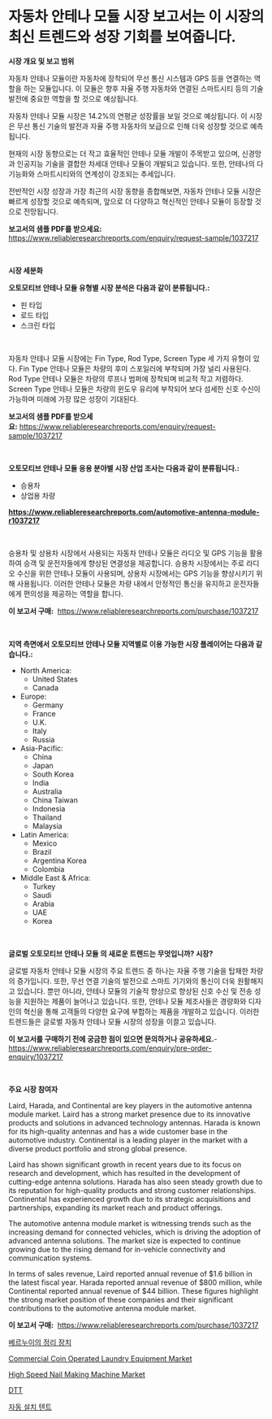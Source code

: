 <p><h1>자동차 안테나 모듈 시장 보고서는 이 시장의 최신 트렌드와 성장 기회를 보여줍니다.</h1></p><p><strong>시장 개요 및 보고 범위</strong></p>
<p><p>자동차 안테나 모듈이란 자동차에 장착되어 무선 통신 시스템과 GPS 등을 연결하는 역할을 하는 모듈입니다. 이 모듈은 향후 자율 주행 자동차와 연결된 스마트시티 등의 기술 발전에 중요한 역할을 할 것으로 예상됩니다. </p><p>자동차 안테나 모듈 시장은 14.2%의 연평균 성장률을 보일 것으로 예상됩니다. 이 시장은 무선 통신 기술의 발전과 자율 주행 자동차의 보급으로 인해 더욱 성장할 것으로 예측됩니다. </p><p>현재의 시장 동향으로는 더 작고 효율적인 안테나 모듈 개발이 주목받고 있으며, 신경망과 인공지능 기술을 결합한 차세대 안테나 모듈이 개발되고 있습니다. 또한, 안테나의 다기능화와 스마트시티와의 연계성이 강조되는 추세입니다.</p><p>전반적인 시장 성장과 가장 최근의 시장 동향을 종합해보면, 자동차 안테나 모듈 시장은 빠르게 성장할 것으로 예측되며, 앞으로 더 다양하고 혁신적인 안테나 모듈이 등장할 것으로 전망됩니다.</p></p>
<p><strong>보고서의 샘플 PDF를 받으세요:</strong> <a href="https://www.reliableresearchreports.com/enquiry/request-sample/1037217">https://www.reliableresearchreports.com/enquiry/request-sample/1037217</a></p>
<p>&nbsp;</p>
<p><strong>시장 세분화</strong></p>
<p><strong>오토모티브 안테나 모듈 유형별 시장 분석은 다음과 같이 분류됩니다.:</strong></p>
<p><ul><li>핀 타입</li><li>로드 타입</li><li>스크린 타입</li></ul></p>
<p>&nbsp;</p>
<p><p>자동차 안테나 모듈 시장에는 Fin Type, Rod Type, Screen Type 세 가지 유형이 있다. Fin Type 안테나 모듈은 차량의 후미 스포일러에 부착되며 가장 널리 사용된다. Rod Type 안테나 모듈은 차량의 루프나 범퍼에 장착되며 비교적 작고 저렴하다. Screen Type 안테나 모듈은 차량의 윈도우 유리에 부착되어 보다 섬세한 신호 수신이 가능하며 미래에 가장 많은 성장이 기대된다.</p></p>
<p><strong>보고서의 샘플 PDF를 받으세요:</strong>&nbsp;<a href="https://www.reliableresearchreports.com/enquiry/request-sample/1037217">https://www.reliableresearchreports.com/enquiry/request-sample/1037217</a></p>
<p>&nbsp;</p>
<p><strong> 오토모티브 안테나 모듈 응용 분야별 시장 산업 조사는 다음과 같이 분류됩니다.:</strong></p>
<p><ul><li>승용차</li><li>상업용 차량</li></ul></p>
<p><strong><a href="https://www.reliableresearchreports.com/automotive-antenna-module-r1037217">https://www.reliableresearchreports.com/automotive-antenna-module-r1037217</a></strong></p>
<p>&nbsp;</p>
<p><p>승용차 및 상용차 시장에서 사용되는 자동차 안테나 모듈은 라디오 및 GPS 기능을 활용하여 승객 및 운전자들에게 향상된 연결성을 제공합니다. 승용차 시장에서는 주로 라디오 수신을 위한 안테나 모듈이 사용되며, 상용차 시장에서는 GPS 기능을 향상시키기 위해 사용됩니다. 이러한 안테나 모듈은 차량 내에서 안정적인 통신을 유지하고 운전자들에게 편의성을 제공하는 역할을 합니다.</p></p>
<p><strong>이 보고서 구매:</strong>&nbsp; <a href="https://www.reliableresearchreports.com/purchase/1037217">https://www.reliableresearchreports.com/purchase/1037217</a></p>
<p>&nbsp;</p>
<p><strong>지역 측면에서 오토모티브 안테나 모듈 지역별로 이용 가능한 시장 플레이어는 다음과 같습니다.:</strong></p>
<p><ul>
    <li>
        North America:
        <ul>
            <li>United States</li>
            <li>Canada</li>
        </ul>
    </li>
    <li>
        Europe:
        <ul>
            <li>Germany</li>
            <li>France</li>
            <li>U.K.</li>
            <li>Italy</li>
            <li>Russia</li>
        </ul>
    </li>
    <li>
        Asia-Pacific:
        <ul>
            <li>China</li>
            <li>Japan</li>
            <li>South Korea</li>
            <li>India</li>
            <li>Australia</li>
            <li>China Taiwan</li>
            <li>Indonesia</li>
            <li>Thailand</li>
            <li>Malaysia</li>
        </ul>
    </li>
    <li>
        Latin America:
        <ul>
            <li>Mexico</li>
            <li>Brazil</li>
            <li>Argentina Korea</li>
            <li>Colombia</li>
        </ul>
    </li>
    <li>
        Middle East & Africa:
        <ul>
            <li>Turkey</li>
            <li>Saudi</li>
            <li>Arabia</li>
            <li>UAE</li>
            <li>Korea</li>
        </ul>
    </li>
    </ul></p>
<p>&nbsp;</p>
<p><strong>글로벌 오토모티브 안테나 모듈 의 새로운 트렌드는 무엇입니까? 시장?</strong></p>
<p><p>글로벌 자동차 안테나 모듈 시장의 주요 트렌드 중 하나는 자율 주행 기술을 탑재한 차량의 증가입니다. 또한, 무선 연결 기술의 발전으로 스마트 기기와의 통신이 더욱 원활해지고 있습니다. 뿐만 아니라, 안테나 모듈의 기술적 향상으로 향상된 신호 수신 및 전송 성능을 지원하는 제품이 늘어나고 있습니다. 또한, 안테나 모듈 제조사들은 경량화와 디자인의 혁신을 통해 고객들의 다양한 요구에 부합하는 제품을 개발하고 있습니다. 이러한 트렌드들은 글로벌 자동차 안테나 모듈 시장의 성장을 이끌고 있습니다.</p></p>
<p><strong>이 보고서를 구매하기 전에 궁금한 점이 있으면 문의하거나 공유하세요.</strong>- <a href="https://www.reliableresearchreports.com/enquiry/pre-order-enquiry/1037217">https://www.reliableresearchreports.com/enquiry/pre-order-enquiry/1037217</a></p>
<p>&nbsp;</p>
<p><strong>주요 시장 참여자</strong></p>
<p><p>Laird, Harada, and Continental are key players in the automotive antenna module market. Laird has a strong market presence due to its innovative products and solutions in advanced technology antennas. Harada is known for its high-quality antennas and has a wide customer base in the automotive industry. Continental is a leading player in the market with a diverse product portfolio and strong global presence.</p><p>Laird has shown significant growth in recent years due to its focus on research and development, which has resulted in the development of cutting-edge antenna solutions. Harada has also seen steady growth due to its reputation for high-quality products and strong customer relationships. Continental has experienced growth due to its strategic acquisitions and partnerships, expanding its market reach and product offerings.</p><p>The automotive antenna module market is witnessing trends such as the increasing demand for connected vehicles, which is driving the adoption of advanced antenna solutions. The market size is expected to continue growing due to the rising demand for in-vehicle connectivity and communication systems.</p><p>In terms of sales revenue, Laird reported annual revenue of $1.6 billion in the latest fiscal year. Harada reported annual revenue of $800 million, while Continental reported annual revenue of $44 billion. These figures highlight the strong market position of these companies and their significant contributions to the automotive antenna module market.</p></p>
<p><strong>이 보고서 구매:</strong>&nbsp;&nbsp;<a href="https://www.reliableresearchreports.com/purchase/1037217">https://www.reliableresearchreports.com/purchase/1037217</a></p>
<p><p><a href="https://medium.com/@haroldwarren626/%EB%B2%A0%EB%A5%B4%EB%88%84%EC%9D%B4-%EC%A0%95%EB%A6%AC-%EC%9E%A5%EC%B9%98-%EC%8B%9C%EC%9E%A5-%EC%A1%B0%EC%82%AC-%EB%B3%B4%EA%B3%A0%EC%84%9C-%EA%B7%B8-%EC%97%AD%EC%82%AC-%EB%B0%8F-2024%EB%85%84%EB%B6%80%ED%84%B0-2031%EB%85%84%EA%B9%8C%EC%A7%80%EC%9D%98-%EC%98%88%EC%B8%A1-quot-fc27dd4b9766">베르누이의 정리 장치</a></p><p><a href="https://medium.com/@zolajenkins1966/commercial-coin-operated-laundry-equipment-market-competitive-analysis-market-trends-and-forecast-dc1f0ad34e91">Commercial Coin Operated Laundry Equipment Market</a></p><p><a href="https://github.com/mbisetmhermsr/Market-Research-Report-List-2/blob/main/high-speed-nail-making-machine-market.md">High Speed Nail Making Machine Market</a></p><p><a href="https://github.com/RodHoppe07/Market-Research-Report-List-1/blob/main/538625127196.md">DTT</a></p><p><a href="https://medium.com/@guyeichert86/%EC%9E%90%EB%8F%99-%EC%84%A4%EC%B9%98-%ED%85%90%ED%8A%B8-%EC%8B%9C%EC%9E%A5-%EA%B7%9C%EB%AA%A8%EB%8A%94-%EA%B8%80%EB%A1%9C%EB%B2%8C-%EC%82%B0%EC%97%85%EC%97%90%EC%84%9C-%EC%B5%9C%EA%B3%A0%EC%9D%98-%EB%A7%88%EC%BC%80%ED%8C%85-%EC%B1%84%EB%84%90%EC%9D%84-%EB%B3%B4%EC%97%AC%EC%A4%8D%EB%8B%88%EB%8B%A4-e0672f935ab4">자동 설치 텐트</a></p></p>